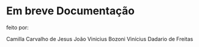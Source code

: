 # Em breve Documentação

feito por:

Camilla Carvalho de Jesus
João Vinicius Bozoni
Vinícius Dadario de Freitas
